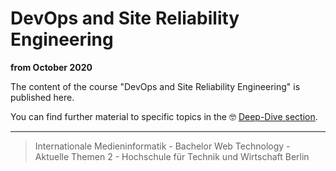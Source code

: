# DevOps and Site Reliability Engineering

__from October 2020__

The content of the course "DevOps and Site Reliability Engineering" is published here.

You can find further material to specific topics in the 🤓 [Deep-Dive section](./deep-dive/README.md).

---

> Internationale Medieninformatik - Bachelor
> Web Technology - Aktuelle Themen 2 -
> Hochschule für Technik und Wirtschaft Berlin

